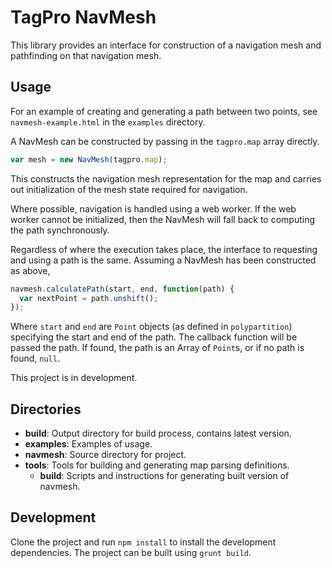 # TagPro NavMesh

This library provides an interface for construction of a navigation mesh and pathfinding on that navigation mesh.

## Usage

For an example of creating and generating a path between two points, see `navmesh-example.html` in the `examples` directory.

A NavMesh can be constructed by passing in the `tagpro.map` array directly.

```javascript
var mesh = new NavMesh(tagpro.map);
```

This constructs the navigation mesh representation for the map and carries out initialization of the mesh state required for navigation.

Where possible, navigation is handled using a web worker. If the web worker cannot be initialized, then the NavMesh will fall back to computing the path synchronously.

Regardless of where the execution takes place, the interface to requesting and using a path is the same. Assuming a NavMesh has been constructed as above,

```javascript
navmesh.calculatePath(start, end, function(path) {
  var nextPoint = path.unshift();
});
```

Where `start` and `end` are `Point` objects (as defined in `polypartition`) specifying the start and end of the path. The callback function will be passed the path. If found, the path is an Array of `Point`s, or if no path is found, `null`.

This project is in development.

## Directories

* **build**: Output directory for build process, contains latest version.
* **examples**: Examples of usage.
* **navmesh**: Source directory for project.
* **tools**: Tools for building and generating map parsing definitions.
    - **build**: Scripts and instructions for generating built version of navmesh.

## Development

Clone the project and run `npm install` to install the development dependencies. The project can be built using `grunt build`.
